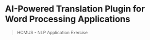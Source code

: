 #  AI-Powered Translation Plugin for Word Processing Applications
> HCMUS - NLP Application Exercise
